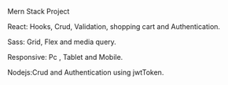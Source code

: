 Mern Stack Project

React: Hooks, Crud, Validation, shopping cart and Authentication.

Sass: Grid, Flex and media query.

Responsive: Pc , Tablet and Mobile.

Nodejs:Crud and Authentication using jwtToken.
